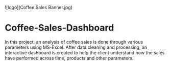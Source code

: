 ![logo](Coffee Sales Banner.jpg)
# Coffee-Sales-Dashboard
In this project, an analysis of coffee sales is done through various parameters using MS-Excel. After data cleaning and processing, an interactive dashboard is created to help the client understand how the sales have performed across time, products and other parameters.

